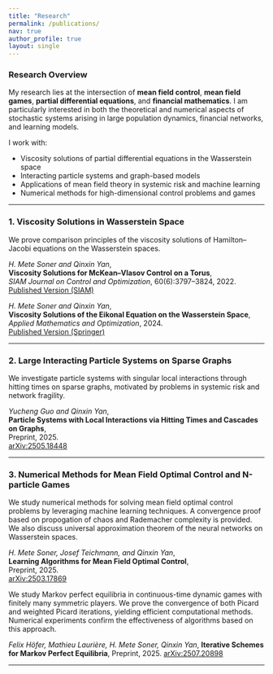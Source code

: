 ```yaml
---
title: "Research"
permalink: /publications/
nav: true
author_profile: true
layout: single
---
```


### Research Overview

My research lies at the intersection of **mean field control**, **mean field games**, **partial differential equations**, and **financial mathematics**. I am particularly interested in both the theoretical and numerical aspects of stochastic systems arising in large population dynamics, financial networks, and learning models.

I work with:
- Viscosity solutions of partial differential equations in the Wasserstein space
- Interacting particle systems and graph-based models
- Applications of mean field theory in systemic risk and machine learning
- Numerical methods for high-dimensional control problems and games

---

### 1. Viscosity Solutions in Wasserstein Space

We prove comparison principles of the viscosity solutions of Hamilton–Jacobi equations  on the Wasserstein spaces.


*H. Mete Soner and Qinxin Yan*,  
**Viscosity Solutions for McKean–Vlasov Control on a Torus**,  
_SIAM Journal on Control and Optimization_, 60(6):3797–3824, 2022.  
[Published Version (SIAM)](https://epubs.siam.org/doi/full/10.1137/22M1543732) 

*H. Mete Soner and Qinxin Yan*,  
**Viscosity Solutions of the Eikonal Equation on the Wasserstein Space**,  
_Applied Mathematics and Optimization_, 2024.  
[Published Version (Springer)](https://link.springer.com/article/10.1007/s00245-024-10145-2) 

---

### 2. Large Interacting Particle Systems on Sparse Graphs

We investigate particle systems with singular local interactions through hitting times on sparse graphs, motivated by problems in systemic risk and network fragility. 

*Yucheng Guo and Qinxin Yan*,  
**Particle Systems with Local Interactions via Hitting Times and Cascades on Graphs**,  
Preprint, 2025.  
[arXiv:2505.18448](https://arxiv.org/abs/2505.18448)

---

### 3. Numerical Methods for Mean Field Optimal Control and N-particle Games

We study numerical methods for solving mean field optimal control problems by leveraging machine learning techniques. A convergence proof based on propogation of chaos and Rademacher complexity is provided. We also discuss universal approximation theorem of the neural networks on Wasserstein spaces.

*H. Mete Soner, Josef Teichmann, and Qinxin Yan*,  
**Learning Algorithms for Mean Field Optimal Control**,  
Preprint, 2025.  
[arXiv:2503.17869](https://arxiv.org/abs/2503.17869)

We study Markov perfect equilibria in continuous-time dynamic games with finitely many symmetric players. We prove the convergence of both Picard and weighted Picard iterations, yielding efficient computational methods. Numerical experiments confirm the effectiveness of algorithms based on this approach.

*Felix Höfer, Mathieu Laurière, H. Mete Soner, Qinxin Yan*,
**Iterative Schemes for Markov Perfect Equilibria**,
Preprint, 2025.
[arXiv:2507.20898](https://arxiv.org/abs/2507.20898)

---


